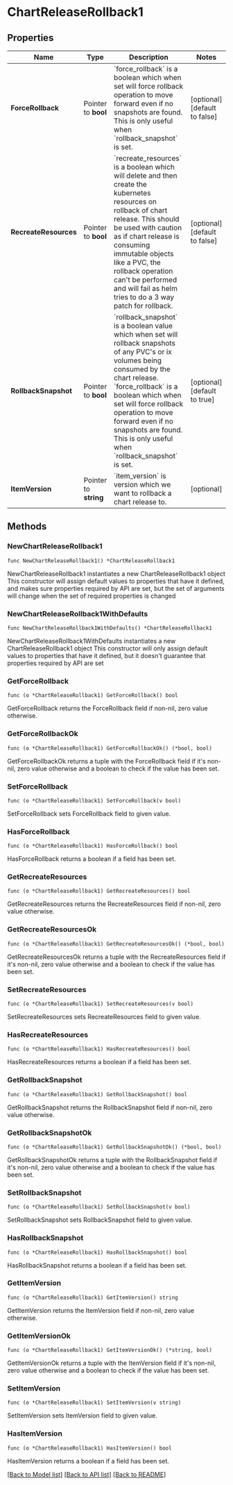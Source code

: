 # ChartReleaseRollback1

## Properties

Name | Type | Description | Notes
------------ | ------------- | ------------- | -------------
**ForceRollback** | Pointer to **bool** | &#x60;force_rollback&#x60; is a boolean which when set will force rollback operation to move forward even if no snapshots are found. This is only useful when &#x60;rollback_snapshot&#x60; is set. | [optional] [default to false]
**RecreateResources** | Pointer to **bool** | &#x60;recreate_resources&#x60; is a boolean which will delete and then create the kubernetes resources on rollback of chart release. This should be used with caution as if chart release is consuming immutable objects like a PVC, the rollback operation can&#39;t be performed and will fail as helm tries to do a 3 way patch for rollback. | [optional] [default to false]
**RollbackSnapshot** | Pointer to **bool** | &#x60;rollback_snapshot&#x60; is a boolean value which when set will rollback snapshots of any PVC&#39;s or ix volumes being consumed by the chart release. &#x60;force_rollback&#x60; is a boolean which when set will force rollback operation to move forward even if no snapshots are found. This is only useful when &#x60;rollback_snapshot&#x60; is set. | [optional] [default to true]
**ItemVersion** | Pointer to **string** | &#x60;item_version&#x60; is version which we want to rollback a chart release to. | [optional] 

## Methods

### NewChartReleaseRollback1

`func NewChartReleaseRollback1() *ChartReleaseRollback1`

NewChartReleaseRollback1 instantiates a new ChartReleaseRollback1 object
This constructor will assign default values to properties that have it defined,
and makes sure properties required by API are set, but the set of arguments
will change when the set of required properties is changed

### NewChartReleaseRollback1WithDefaults

`func NewChartReleaseRollback1WithDefaults() *ChartReleaseRollback1`

NewChartReleaseRollback1WithDefaults instantiates a new ChartReleaseRollback1 object
This constructor will only assign default values to properties that have it defined,
but it doesn't guarantee that properties required by API are set

### GetForceRollback

`func (o *ChartReleaseRollback1) GetForceRollback() bool`

GetForceRollback returns the ForceRollback field if non-nil, zero value otherwise.

### GetForceRollbackOk

`func (o *ChartReleaseRollback1) GetForceRollbackOk() (*bool, bool)`

GetForceRollbackOk returns a tuple with the ForceRollback field if it's non-nil, zero value otherwise
and a boolean to check if the value has been set.

### SetForceRollback

`func (o *ChartReleaseRollback1) SetForceRollback(v bool)`

SetForceRollback sets ForceRollback field to given value.

### HasForceRollback

`func (o *ChartReleaseRollback1) HasForceRollback() bool`

HasForceRollback returns a boolean if a field has been set.

### GetRecreateResources

`func (o *ChartReleaseRollback1) GetRecreateResources() bool`

GetRecreateResources returns the RecreateResources field if non-nil, zero value otherwise.

### GetRecreateResourcesOk

`func (o *ChartReleaseRollback1) GetRecreateResourcesOk() (*bool, bool)`

GetRecreateResourcesOk returns a tuple with the RecreateResources field if it's non-nil, zero value otherwise
and a boolean to check if the value has been set.

### SetRecreateResources

`func (o *ChartReleaseRollback1) SetRecreateResources(v bool)`

SetRecreateResources sets RecreateResources field to given value.

### HasRecreateResources

`func (o *ChartReleaseRollback1) HasRecreateResources() bool`

HasRecreateResources returns a boolean if a field has been set.

### GetRollbackSnapshot

`func (o *ChartReleaseRollback1) GetRollbackSnapshot() bool`

GetRollbackSnapshot returns the RollbackSnapshot field if non-nil, zero value otherwise.

### GetRollbackSnapshotOk

`func (o *ChartReleaseRollback1) GetRollbackSnapshotOk() (*bool, bool)`

GetRollbackSnapshotOk returns a tuple with the RollbackSnapshot field if it's non-nil, zero value otherwise
and a boolean to check if the value has been set.

### SetRollbackSnapshot

`func (o *ChartReleaseRollback1) SetRollbackSnapshot(v bool)`

SetRollbackSnapshot sets RollbackSnapshot field to given value.

### HasRollbackSnapshot

`func (o *ChartReleaseRollback1) HasRollbackSnapshot() bool`

HasRollbackSnapshot returns a boolean if a field has been set.

### GetItemVersion

`func (o *ChartReleaseRollback1) GetItemVersion() string`

GetItemVersion returns the ItemVersion field if non-nil, zero value otherwise.

### GetItemVersionOk

`func (o *ChartReleaseRollback1) GetItemVersionOk() (*string, bool)`

GetItemVersionOk returns a tuple with the ItemVersion field if it's non-nil, zero value otherwise
and a boolean to check if the value has been set.

### SetItemVersion

`func (o *ChartReleaseRollback1) SetItemVersion(v string)`

SetItemVersion sets ItemVersion field to given value.

### HasItemVersion

`func (o *ChartReleaseRollback1) HasItemVersion() bool`

HasItemVersion returns a boolean if a field has been set.


[[Back to Model list]](../README.md#documentation-for-models) [[Back to API list]](../README.md#documentation-for-api-endpoints) [[Back to README]](../README.md)


